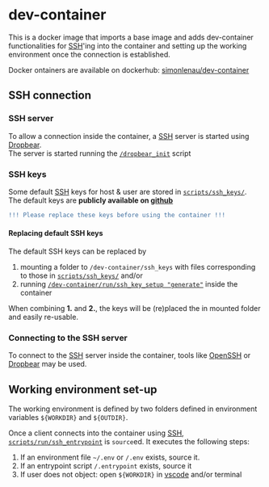 # dev-container

This is a docker image that imports a base image and adds dev-container functionalities for [SSH](https://en.wikipedia.org/wiki/Secure_Shell)'ing into the container and
setting up the working environment once the connection is established.

Docker ontainers are available on dockerhub: [simonlenau/dev-container](https://hub.docker.com/r/simonlenau/dev-container)

## SSH connection

### SSH server

To allow a connection inside the container, a [SSH](https://en.wikipedia.org/wiki/Secure_Shell) server is started
using [Dropbear](https://github.com/mkj/dropbear). \
The server is started running the [`/dropbear_init`](scripts/run/dropbear_init) script


### SSH keys

Some default [SSH](https://en.wikipedia.org/wiki/Secure_Shell) keys for host & user are stored in [`scripts/ssh_keys/`](scripts/ssh_keys). \
The default keys are **publicly available on [github](https://github.com/simon-lenau/dev-container/tree/main/scripts/ssh_keys)**
```diff
!!! Please replace these keys before using the container !!!
```


#### Replacing default SSH keys

The default SSH keys can be replaced 
by

1. mounting a folder to `/dev-container/ssh_keys`
    with files corresponding to those in [`scripts/ssh_keys/`](scripts/ssh_keys) and/or
2. running [`/dev-container/run/ssh_key_setup "generate"`](scripts/run/ssh_key_setup) inside the container

When combining **1.** and **2.**, the keys will be (re)placed the in mounted folder and easily re-usable.


### Connecting to the SSH server

To connect to the [SSH](https://en.wikipedia.org/wiki/Secure_Shell) server inside the container,
tools like [OpenSSH](https://www.openssh.com/) or [Dropbear](https://github.com/mkj/dropbear)
may be used.

## Working environment set-up

The working environment is defined by two folders defined in environment variables
`${WORKDIR}` and `${OUTDIR}`.

Once a client connects into the container using [SSH](https://en.wikipedia.org/wiki/Secure_Shell),
[`scripts/run/ssh_entrypoint`](scripts/run/ssh_shell_setup) is `source`ed.
It executes the following steps:

1. If an environment file `~/.env` or `/.env` exists, source it.
2. If an entrypoint script `/.entrypoint` exists, source it
3. If user does not object: open `${WORKDIR}` in [vscode](https://code.visualstudio.com/) and/or terminal

